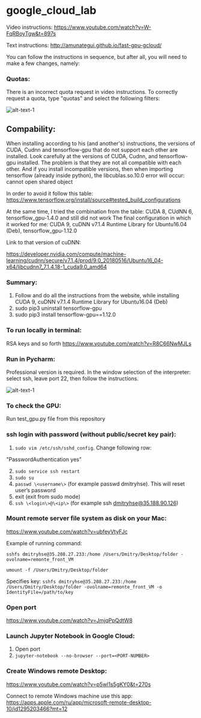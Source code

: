 # google_cloud_lab
Video instructions: https://www.youtube.com/watch?v=W-FqRBoyTgw&t=897s

Text instructions: http://amunategui.github.io/fast-gpu-gcloud/

You can follow the instructions in sequence, but after all, you will need to make a few changes, namely:

### Quotas:

There is an incorrect quota request in video instructions. To correctly request a quota, type "quotas" and select the following filters:

![alt-text-1](https://i.ibb.co/C8F82Mh/1.png "title-1")

## Compability:

When installing according to his (and another's) instructions, the versions of CUDA, Cudnn and tensorflow-gpu that do not support each other are installed. Look carefully at the versions of CUDA, Cudnn, and tensorflow-gpu installed. The problem is that they are not all compatible with each other. And if you install incompatible versions, then when importing tensorflow (already inside python), the libcublas.so.10.0 error will occur: cannot open shared object

In order to avoid it follow this table: https://www.tensorflow.org/install/source#tested_build_configurations

At the same time, I tried the combination from the table: CUDA 8, CUdNN 6, tensorflow_gpu-1.4.0 and still did not work
The final configuration in which it worked for me: CUDA 9, cuDNN v7.1.4 Runtime Library for Ubuntu16.04 (Deb), tensorflow_gpu-1.12.0

Link to that version of cuDNN:

https://developer.nvidia.com/compute/machine-learning/cudnn/secure/v7.1.4/prod/9.0_20180516/Ubuntu16_04-x64/libcudnn7_7.1.4.18-1_cuda9.0_amd64


### Summary: 
1) Follow and do all the instructions from the website, while installing CUDA 9, cuDNN v7.1.4 Runtime Library for Ubuntu16.04 (Deb)
2) sudo pip3 uninstall tensorflow-gpu
3) sudo pip3 install tensorflow-gpu==1.12.0


### To run locally in terminal: 
RSA keys and so forth
https://www.youtube.com/watch?v=R8C66NwMJLs

### Run in Pycharm:
Professional version is required. In the window selection of the interpreter: select ssh, leave port 22, then follow the instructions.

![alt-text-1](https://i.ibb.co/jyZFc6c/2.png "title-1")


### To check the GPU:
Run test_gpu.py file from this repository

### ssh login with password (without public/secret key pair):
1. ```sudo vim /etc/ssh/sshd_config```. Change following row: 

"PasswordAuthentication yes"

2. ```sudo service ssh restart```
3. ```sudo su```
4. ```passwd \<username\>``` (for example passwd dmitryhse). This will reset user’s password
5. exit (exit from sudo mode)
6. ```ssh \<login\>@\<ip\>``` (for example ssh dmitryhse@35.188.90.126)

### Mount remote server file system as disk on your Mac:

https://www.youtube.com/watch?v=ubfeyVtyFJc

Example of running command:

 ```sshfs dmitryhse@35.208.27.233:/home /Users/Dmitry/Desktop/folder -ovolname=remonte_front_VM```
 
 ```umount -f /Users/Dmitry/Desktop/folder```
 
 Specifies key:
 ```sshfs dmitryhse@35.208.27.233:/home /Users/Dmitry/Desktop/folder -ovolname=remonte_front_VM -o IdentityFile=/path/to/key```

### Open port
https://www.youtube.com/watch?v=JmjqPpQdtW8

### Launch Jupyter Notebook in Google Cloud:
1. Open port
2. ``` jupyter-notebook --no-browser --port=<PORT-NUMBER> ```

### Create Windows remote Desktop:
https://www.youtube.com/watch?v=p5wl1s5gKY0&t=270s

Connect to remote Windows machine use this app:
https://apps.apple.com/ru/app/microsoft-remote-desktop-10/id1295203466?mt=12
